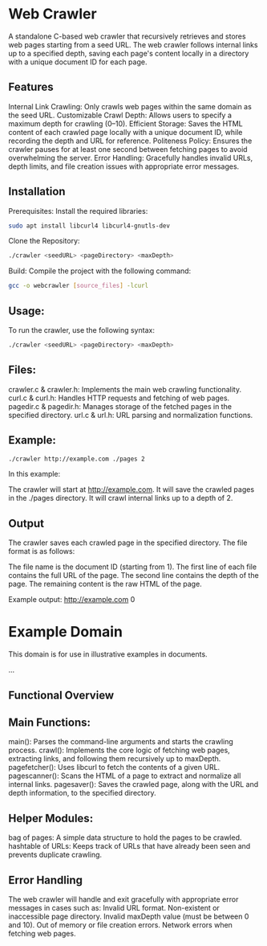 # Web Crawler
A standalone C-based web crawler that recursively retrieves and stores web pages starting from a seed URL. The web crawler follows internal links up to a specified depth, saving each page's content locally in a directory with a unique document ID for each page.

## Features
Internal Link Crawling: Only crawls web pages within the same domain as the seed URL.
Customizable Crawl Depth: Allows users to specify a maximum depth for crawling (0–10).
Efficient Storage: Saves the HTML content of each crawled page locally with a unique document ID, while recording the depth and URL for reference.
Politeness Policy: Ensures the crawler pauses for at least one second between fetching pages to avoid overwhelming the server.
Error Handling: Gracefully handles invalid URLs, depth limits, and file creation issues with appropriate error messages.

## Installation
Prerequisites: Install the required libraries:
```bash
sudo apt install libcurl4 libcurl4-gnutls-dev
```
Clone the Repository:
```bash
./crawler <seedURL> <pageDirectory> <maxDepth>
```
Build: Compile the project with the following command:
```bash
gcc -o webcrawler [source_files] -lcurl
```


## Usage:
To run the crawler, use the following syntax:
```bash
./crawler <seedURL> <pageDirectory> <maxDepth>
```

## Files:
crawler.c & crawler.h: Implements the main web crawling functionality.
curl.c & curl.h: Handles HTTP requests and fetching of web pages.
pagedir.c & pagedir.h: Manages storage of the fetched pages in the specified directory.
url.c & url.h: URL parsing and normalization functions.

## Example:
```bash
./crawler http://example.com ./pages 2
```
In this example:

The crawler will start at http://example.com.
It will save the crawled pages in the ./pages directory.
It will crawl internal links up to a depth of 2.

## Output
The crawler saves each crawled page in the specified directory. The file format is as follows:

The file name is the document ID (starting from 1).
The first line of each file contains the full URL of the page.
The second line contains the depth of the page.
The remaining content is the raw HTML of the page.

Example output:
http://example.com
0
<!DOCTYPE html>
<html>
<head>
    <title>Example Domain</title>
</head>
<body>
    <h1>Example Domain</h1>
    <p>This domain is for use in illustrative examples in documents.</p>
    ...
</body>
</html>

## Functional Overview

## Main Functions:
main(): Parses the command-line arguments and starts the crawling process.
crawl(): Implements the core logic of fetching web pages, extracting links, and following them recursively up to maxDepth.
pagefetcher(): Uses libcurl to fetch the contents of a given URL.
pagescanner(): Scans the HTML of a page to extract and normalize all internal links.
pagesaver(): Saves the crawled page, along with the URL and depth information, to the specified directory.

## Helper Modules:
bag of pages: A simple data structure to hold the pages to be crawled.
hashtable of URLs: Keeps track of URLs that have already been seen and prevents duplicate crawling.

## Error Handling
The web crawler will handle and exit gracefully with appropriate error messages in cases such as:
Invalid URL format.
Non-existent or inaccessible page directory.
Invalid maxDepth value (must be between 0 and 10).
Out of memory or file creation errors.
Network errors when fetching web pages.


